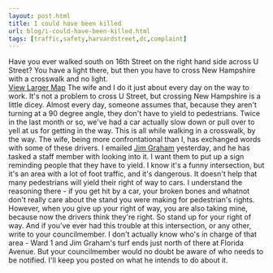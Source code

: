 ```yaml
---
layout: post.html
title: I could have been killed
url: blog/i-could-have-been-killed.html
tags: [traffic,safety,harvardstreet,dc,complaint]
---
```

Have you ever walked south on 16th Street on the right hand side across U Street? You have a light there, but then you have to cross New Hampshire with a crosswalk and no light.   
[View Larger Map](http://maps.google.com/maps?f=q&hl=en&geocode=&q=New+Hampshire+Ave+NW+and+U+St+NW,+washington+dc&sll=38.917884,-77.035253&sspn=0.009249,0.02223&ie=UTF8&ll=38.925162,-77.03227&spn=0.009249,0.02223&z=14&source=embed) The wife and I do it just about every day on the way to work. It's not a problem to cross U Street, but crossing New Hampshire is a little dicey. Almost every day, someone assumes that, because they aren't turning at a 90 degree angle, they don't have to yield to pedestrians. Twice in the last month or so, we've had a car actually slow down or pull over to yell at us for getting in the way. This is all while walking in a crosswalk, by the way. The wife, being more confrontational than I, has exchanged words with some of these drivers. I emailed [Jim Graham](http://www.grahamwone.com/) yesterday, and he has tasked a staff member with looking into it. I want them to put up a sign reminding people that they have to yield. I know it's a funny intersection, but it's an area with a lot of foot traffic, and it's dangerous. It doesn't help that many pedestrians will yield their right of way to cars. I understand the reasoning there - if you get hit by a car, your broken bones and whatnot don't really care about the stand you were making for pedestrian's rights. However, when you give up your right of way, you are also taking mine, because now the drivers think they're right. So stand up for your right of way. And if you've ever had this trouble at this intersection, or any other, write to your councilmember. I don't actually know who's in charge of that area - Ward 1 and Jim Graham's turf ends just north of there at Florida Avenue. But your councilmember would no doubt be aware of who needs to be notified. I'll keep you posted on what he intends to do about it. 
